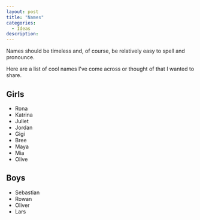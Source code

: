 ```yaml
---
layout: post
title: "Names"
categories:
  - Ideas
description:
---
```


Names should be timeless and, of course, be relatively easy to spell and pronounce.

Here are a list of cool names I've come across or thought of that I wanted to share.

Girls
-----
* Rona
* Katrina
* Juliet
* Jordan
* Gigi
* Bree
* Maya
* Mia
* Olive

Boys
-----
* Sebastian
* Rowan
* Oliver
* Lars
